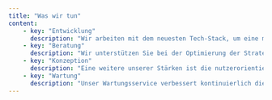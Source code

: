 ```yaml
---
title: "Was wir tun"
content:
    - key: "Entwicklung"
      description: "Wir arbeiten mit dem neuesten Tech-Stack, um eine moderne Android-Anwendungsarchitektur zu schaffen, die lose gekoppelt, skalierbar, wartbar und testbar ist."
    - key: "Beratung"
      description: "Wir unterstützen Sie bei der Optimierung der Strategie für Ihr Projekt, indem wir Schwachstellen identifizieren, analysieren und Lösungen entwickeln."
    - key: "Konzeption"
      description: "Eine weitere unserer Stärken ist die nutzerorientierte Gestaltung von mobilen Apps. Unser Schwerpunkt liegt auf der Benutzerfreundlichkeit, um die bestmögliche User-Experience zu bieten."
    - key: "Wartung"
      description: "Unser Wartungsservice verbessert kontinuierlich die Qualität Ihrer Anwendungen nach dem Release, um Ihren Nutzern die bestmögliche User-Experience zu bieten."
---
```

